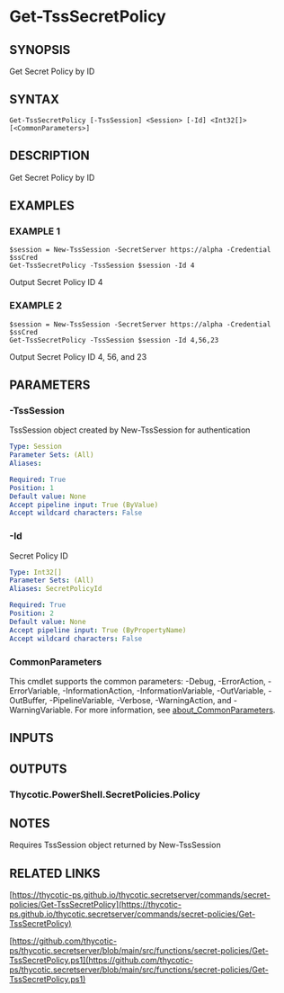 # Get-TssSecretPolicy

## SYNOPSIS
Get Secret Policy by ID

## SYNTAX

```
Get-TssSecretPolicy [-TssSession] <Session> [-Id] <Int32[]> [<CommonParameters>]
```

## DESCRIPTION
Get Secret Policy by ID

## EXAMPLES

### EXAMPLE 1
```
$session = New-TssSession -SecretServer https://alpha -Credential $ssCred
Get-TssSecretPolicy -TssSession $session -Id 4
```

Output Secret Policy ID 4

### EXAMPLE 2
```
$session = New-TssSession -SecretServer https://alpha -Credential $ssCred
Get-TssSecretPolicy -TssSession $session -Id 4,56,23
```

Output Secret Policy ID 4, 56, and 23

## PARAMETERS

### -TssSession
TssSession object created by New-TssSession for authentication

```yaml
Type: Session
Parameter Sets: (All)
Aliases:

Required: True
Position: 1
Default value: None
Accept pipeline input: True (ByValue)
Accept wildcard characters: False
```

### -Id
Secret Policy ID

```yaml
Type: Int32[]
Parameter Sets: (All)
Aliases: SecretPolicyId

Required: True
Position: 2
Default value: None
Accept pipeline input: True (ByPropertyName)
Accept wildcard characters: False
```

### CommonParameters
This cmdlet supports the common parameters: -Debug, -ErrorAction, -ErrorVariable, -InformationAction, -InformationVariable, -OutVariable, -OutBuffer, -PipelineVariable, -Verbose, -WarningAction, and -WarningVariable. For more information, see [about_CommonParameters](http://go.microsoft.com/fwlink/?LinkID=113216).

## INPUTS

## OUTPUTS

### Thycotic.PowerShell.SecretPolicies.Policy
## NOTES
Requires TssSession object returned by New-TssSession

## RELATED LINKS

[https://thycotic-ps.github.io/thycotic.secretserver/commands/secret-policies/Get-TssSecretPolicy](https://thycotic-ps.github.io/thycotic.secretserver/commands/secret-policies/Get-TssSecretPolicy)

[https://github.com/thycotic-ps/thycotic.secretserver/blob/main/src/functions/secret-policies/Get-TssSecretPolicy.ps1](https://github.com/thycotic-ps/thycotic.secretserver/blob/main/src/functions/secret-policies/Get-TssSecretPolicy.ps1)

